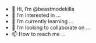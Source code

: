 - 👋 Hi, I’m @beastmodekilla
- 👀 I’m interested in ...
- 🌱 I’m currently learning ...
- 💞️ I’m looking to collaborate on ...
- 📫 How to reach me ...

<!---
beastmodekilla/beastmodekilla is a ✨ special ✨ repository because its `README.md` (this file) appears on your GitHub profile.
You can click the Preview link to take a look at your changes.
--->
